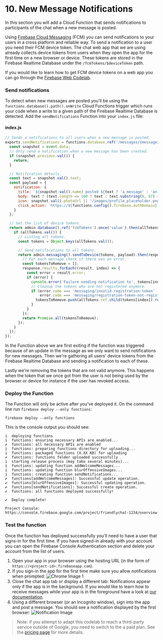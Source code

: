 # 10. New Message Notifications

In this section you will add a Cloud Function that sends notifications to participants of the chat when a new message is posted.

Using [Firebase Cloud Messaging](https://firebase.google.com/docs/cloud-messaging/) (FCM) you can send notifications to your users in a cross platform and reliable way. To send a notification to a user you need their FCM device token. The chat web app that we are using already collects device tokens from users when they open the app for the first time on a new browser or device. These tokens are stored in the Firebase Realtime Database under the `/fcmTokens/$deviceToken` path.

If you would like to learn how to get FCM device tokens on a web app you can go through the [Firebase Web Codelab](http://codelabs.developers.google.com/codelabs/firebase-web/).

### Send notifications

To detect when new messages are posted you'll be using the `functions.database().path().onWrite` Cloud Functions trigger which runs your code when a write to a given path of the Firebase Realtime Database is detected. Add the `sendNotifications` Function into your `index.js` file:

#### index.js

```javascript
// Sends a notifications to all users when a new message is posted.
exports.sendNotifications = functions.database.ref('/messages/{messageId}').onWrite(event => {
  const snapshot = event.data;
  // Only send a notification when a new message has been created.
  if (snapshot.previous.val()) {
    return;
  }

  // Notification details.
  const text = snapshot.val().text;
  const payload = {
    notification: {
      title: `${snapshot.val().name} posted ${text ? 'a message' : 'an image'}`,
      body: text ? (text.length <= 100 ? text : text.substring(0, 97) + '...') : '',
      icon: snapshot.val().photoUrl || '/images/profile_placeholder.png',
      click_action: `https://${functions.config().firebase.authDomain}`
    }
  };

  // Get the list of device tokens.
  return admin.database().ref('fcmTokens').once('value').then(allTokens => {
    if (allTokens.val()) {
      // Listing all tokens.
      const tokens = Object.keys(allTokens.val());

      // Send notifications to all tokens.
      return admin.messaging().sendToDevice(tokens, payload).then(response => {
        // For each message check if there was an error.
        const tokensToRemove = [];
        response.results.forEach((result, index) => {
          const error = result.error;
          if (error) {
            console.error('Failure sending notification to', tokens[index], error);
            // Cleanup the tokens who are not registered anymore.
            if (error.code === 'messaging/invalid-registration-token' ||
                error.code === 'messaging/registration-token-not-registered') {
              tokensToRemove.push(allTokens.ref.child(tokens[index]).remove());
            }
          }
        });
        return Promise.all(tokensToRemove);
      });
    }
  });
});
```

In the Function above we are first exiting if the function was triggered because of an update in the message as we only want to send notifications for new messages. Then we're gathering all users' device tokens from the Firebase Realtime Database and sending a notification to each of these.

Lastly we're removing the tokens that are not valid anymore. This happens when the token that we once got from the user is not being used by the browser or device for instance if the user has revoked access.

### **Deploy the Function**

The Function will only be active after you've deployed it. On the command line run `firebase deploy --only functions`:

```
firebase deploy --only functions
```

This is the console output you should see:

```
i  deploying functions
i  functions: ensuring necessary APIs are enabled...
✔  functions: all necessary APIs are enabled
i  functions: preparing functions directory for uploading...
i  functions: packaged functions (X.XX KB) for uploading
✔  functions: functions folder uploaded successfully
i  starting release process (may take several minutes)...
i  functions: updating function addWelcomeMessages...
i  functions: updating function blurOffensiveImages...
i  functions: creating function sendNotifications...
✔  functions[addWelcomeMessages]: Successful update operation.
✔  functions[blurOffensiveImages]: Successful updating operation.
✔  functions[sendNotifications]: Successful create operation.
✔  functions: all functions deployed successfully!

✔  Deploy complete!

Project Console: https://console.firebase.google.com/project/friendlychat-1234/overview
```

### Test the function

Once the function has deployed successfully you'll need to have a user that signs-in for the first time. If you have signed-in already with your account you can open the Firebase Console Authentication section and delete your account from the list of users.

1.  Open your app in your browser using the hosting URL (in the form of `https://<project-id>.firebaseapp.com`).
2.  If you sign-in the app for the first time make sure you allow notifications when prompted:
    ![Chrome Image 1](https://codelabs.developers.google.com/codelabs/firebase-cloud-functions/img/93ec8bf8a1fea7e1.png)
3.  Close the chat app tab or display a different tab: Notifications appear only if the app is in the background. If you would like to learn how to receive messages while your app is in the foreground have a look at [our documentation](https://firebase.google.com/docs/cloud-messaging/js/receive#handle_messages_when_your_web_app_is_in_the_foreground).
4.  Using a different browser (or an Incognito window), sign into the app and post a message. You should see a notification displayed by the first browser:
    ![Notification Image](https://codelabs.developers.google.com/codelabs/firebase-cloud-functions/img/1e9ca7256d5508b9.png)

> Note: if you attempt to adapt this codelab to reach a third-party service outside of Google, you need to switch to the a paid plan. See the [pricing page](https://firebase.google.com/pricing/) for more details.